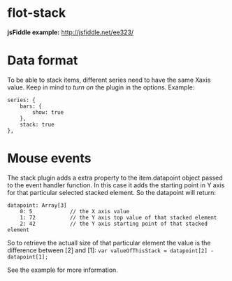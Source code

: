 flot-stack
==============

**jsFiddle example:** http://jsfiddle.net/ee323/

Data format
============

To be able to stack items, different series need to have the same Xaxis value. 
Keep in mind to *turn on* the plugin in the options. Example:

	series: {
		bars: {
			show: true
		},
		stack: true
	},

Mouse events
============

The stack plugin adds a extra property to the item.datapoint object passed to the event handler function. 
In this case it adds the starting point in Y axis for that particular selected stacked element. So the 
datapoint will return:

	datapoint: Array[3]
		0: 5			// the X axis value
		1: 72			// the Y axis top value of that stacked element
		2: 42			// the Y axis starting point of that stacked element
		
So to retrieve the actuall size of that particular element the value is the difference between [2] and [1]:
	`var valueOfThisStack = datapoint[2] - datapoint[1];`

	
See the example for more information.


